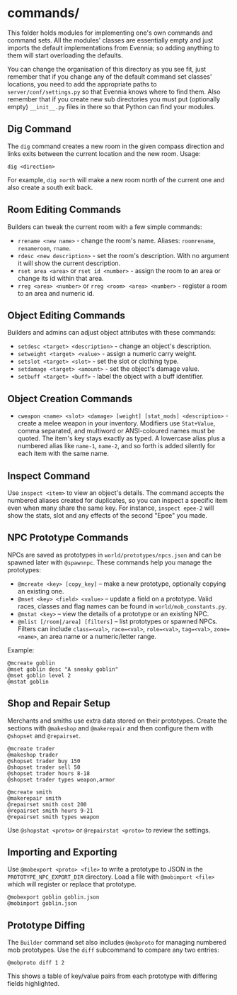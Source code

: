 # commands/

This folder holds modules for implementing one's own commands and
command sets. All the modules' classes are essentially empty and just
imports the default implementations from Evennia; so adding anything
to them will start overloading the defaults. 

You can change the organisation of this directory as you see fit, just
remember that if you change any of the default command set classes'
locations, you need to add the appropriate paths to
`server/conf/settings.py` so that Evennia knows where to find them.
Also remember that if you create new sub directories you must put
(optionally empty) `__init__.py` files in there so that Python can
find your modules.

## Dig Command

The `dig` command creates a new room in the given compass direction and
links exits between the current location and the new room. Usage:

```
dig <direction>
```

For example, `dig north` will make a new room north of the current one
and also create a south exit back.

## Room Editing Commands

Builders can tweak the current room with a few simple commands:

* `rrename <new name>` - change the room's name. Aliases: `roomrename`,
  `renameroom`, `rname`.
* `rdesc <new description>` - set the room's description. With no
  argument it will show the current description.
* `rset area <area>` or `rset id <number>` - assign the room to an
  area or change its id within that area.
* `rreg <area> <number>` or `rreg <room> <area> <number>` - register a
  room to an area and numeric id.

## Object Editing Commands

Builders and admins can adjust object attributes with these commands:

* `setdesc <target> <description>` - change an object's description.
* `setweight <target> <value>` - assign a numeric carry weight.
* `setslot <target> <slot>` - set the slot or clothing type.
* `setdamage <target> <amount>` - set the object's damage value.
* `setbuff <target> <buff>` - label the object with a buff identifier.

## Object Creation Commands

* `cweapon <name> <slot> <damage> [weight] [stat_mods] <description>` - create a
  melee weapon in your inventory. Modifiers use `Stat+Value`, comma separated,
  and multiword or ANSI-coloured names must be quoted. The item's key stays
  exactly as typed. A
  lowercase alias plus a numbered alias like `name-1`, `name-2`, and so forth is
  added silently for each item with the same name.

## Inspect Command

Use `inspect <item>` to view an object's details. The command accepts the
numbered aliases created for duplicates, so you can inspect a specific item
even when many share the same key. For instance, `inspect epee-2` will show the
stats, slot and any effects of the second "Epee" you made.

## NPC Prototype Commands

NPCs are saved as prototypes in `world/prototypes/npcs.json` and can be
spawned later with `@spawnnpc`. These commands help you manage the prototypes:

* `@mcreate <key> [copy_key]` – make a new prototype, optionally copying an
  existing one.
* `@mset <key> <field> <value>` – update a field on a prototype. Valid races,
  classes and flag names can be found in `world/mob_constants.py`.
* `@mstat <key>` – view the details of a prototype or an existing NPC.
* `@mlist [/room|/area] [filters]` – list prototypes or spawned NPCs. Filters can
  include `class=<val>`, `race=<val>`, `role=<val>`, `tag=<val>`, `zone=<name>`,
  an area name or a numeric/letter range.

Example:

```text
@mcreate goblin
@mset goblin desc "A sneaky goblin"
@mset goblin level 2
@mstat goblin
```

## Shop and Repair Setup

Merchants and smiths use extra data stored on their prototypes. Create the
sections with `@makeshop` and `@makerepair` and then configure them with
`@shopset` and `@repairset`.

```text
@mcreate trader
@makeshop trader
@shopset trader buy 150
@shopset trader sell 50
@shopset trader hours 8-18
@shopset trader types weapon,armor

@mcreate smith
@makerepair smith
@repairset smith cost 200
@repairset smith hours 9-21
@repairset smith types weapon
```

Use `@shopstat <proto>` or `@repairstat <proto>` to review the settings.


## Importing and Exporting

Use `@mobexport <proto> <file>` to write a prototype to JSON in the
`PROTOTYPE_NPC_EXPORT_DIR` directory. Load a file with
`@mobimport <file>` which will register or replace that prototype.

```text
@mobexport goblin goblin.json
@mobimport goblin.json
```

## Prototype Diffing

The `Builder` command set also includes `@mobproto` for managing
numbered mob prototypes. Use the `diff` subcommand to compare any two
entries:

```text
@mobproto diff 1 2
```

This shows a table of key/value pairs from each prototype with differing
fields highlighted.
